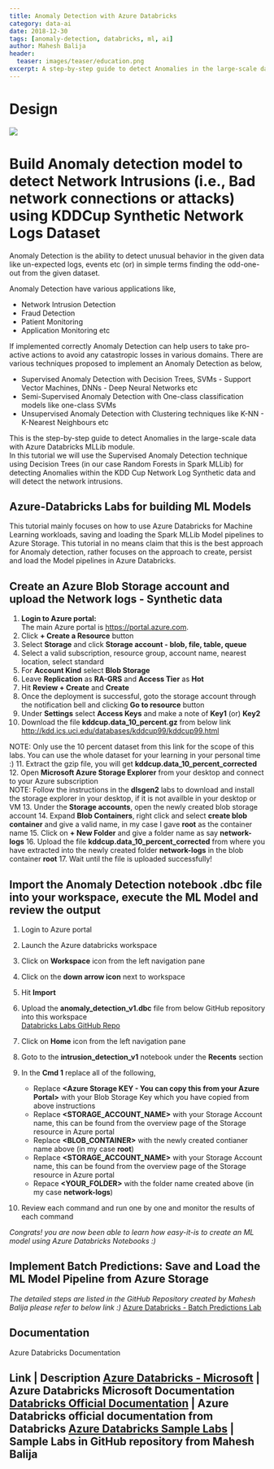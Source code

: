 ```yaml
---
title: Anomaly Detection with Azure Databricks
category: data-ai
date: 2018-12-30
tags: [anomaly-detection, databricks, ml, ai]
author: Mahesh Balija
header:
  teaser: images/teaser/education.png
excerpt: A step-by-step guide to detect Anomalies in the large-scale data with Azure Databricks MLLib module. In this tutorial we will learn various Noval Techniques used for detecting Anomalies and will leverage on Random Forests to build a classification model to predict anomalies within the dataset.   
---
```

# Design
![](images/batch_predictions_workflow.jpg)

# Build Anomaly detection model to detect Network Intrusions (i.e., Bad network connections or attacks) using KDDCup Synthetic Network Logs Dataset 

Anomaly Detection is the ability to detect unusual behavior in the given data like un-expected logs, events etc (or) in simple terms finding the odd-one-out from the given dataset. 

Anomaly Detection have various applications like,

* Network Intrusion Detection
* Fraud Detection
* Patient Monitoring
* Application Monitoring etc

If implemented correctly Anomaly Detection can help users to take pro-active actions to avoid any catastropic losses in various domains. There are various techniques proposed to implement an Anomaly Detection as below,

* Supervised Anomaly Detection with Decision Trees, SVMs - Support Vector Machines, DNNs - Deep Neural Networks etc
* Semi-Supervised Anomaly Detection with One-class classification models like one-class SVMs
* Unsupervised Anomaly Detection with Clustering techniques like K-NN - K-Nearest Neighbours etc

This is the step-by-step guide to detect Anomalies in the large-scale data with Azure Databricks MLLib module.  
In this tutorial we will use the Supervised Anomaly Detection technique using Decision Trees (in our case Random Forests in Spark MLLib) for detecting Anomalies within the KDD Cup Network Log Synthetic data and will detect the network intrusions.

## Azure-Databricks Labs for building ML Models  
  
This tutorial mainly focuses on how to use Azure Databricks for Machine Learning workloads, saving and loading the Spark MLLib Model pipelines to Azure Storage. This tutorial in no means claim that this is the best approach for Anomaly detection, rather focuses on the approach to create, persist and load the Model pipelines in Azure Databricks.

## Create an Azure Blob Storage account and upload the Network logs - Synthetic data

1. **Login to Azure portal:**   
The main Azure portal is <a href="https://portal.azure.com" target="portal">https://portal.azure.com</a>.  
2. Click **+ Create a Resource** button
3. Select **Storage** and click **Storage account - blob, file, table, queue**
4. Select a valid subscription, resource group, account name, nearest location, select standard
5. For **Account Kind** select **Blob Storage**
6. Leave **Replication** as **RA-GRS** and **Access Tier** as **Hot**
7. Hit **Review + Create** and **Create**
8. Once the deployment is successful, goto the storage account through the notification bell and clicking **Go to resource** button
9. Under **Settings** select **Access Keys** and make a note of **Key1** (or) **Key2**
10. Download the file **kddcup.data_10_percent.gz** from below link  
<a href="http://kdd.ics.uci.edu/databases/kddcup99/kddcup99.html" target="portal">http://kdd.ics.uci.edu/databases/kddcup99/kddcup99.html</a>
 
NOTE: Only use the 10 percent dataset from this link for the scope of this labs. You can use the whole dataset for your learning in your personal time :)
11. Extract the gzip file, you will get **kddcup.data_10_percent_corrected**
12. Open **Microsoft Azure Storage Explorer** from your desktop and connect to your Azure subscription  
NOTE: Follow the instructions in the **dlsgen2** labs to download and install the storage explorer in your desktop, if it is not availble in your desktop or VM
13. Under the **Storage accounts**, open the newly created blob storage account
14. Expand **Blob Containers**, right click and select **create blob container** and give a valid name, in my case I gave **root** as the container name 
15. Click on **+ New Folder** and give a folder name as say **network-logs**
16. Upload the file **kddcup.data_10_percent_corrected** from where you have extracted into the newly created folder **network-logs** in the blob container **root**
17. Wait until the file is uploaded successfully!
 
## Import the Anomaly Detection notebook .dbc file into your workspace, execute the ML Model and review the output

1. Login to Azure portal
2. Launch the Azure databricks workspace
3. Click on **Workspace** icon from the left navigation pane 
4. Click on the **down arrow icon** next to workspace
5. Hit **Import**
6. Upload the **anomaly_detection_v1.dbc** file from below GitHub repository into this workspace   
<a href="https://github.com/mabalija/azure-databricks-labs/tree/master/db-labs-04-ml-01-anomalydetection" target="portal">Databricks Labs GitHub Repo</a>
  
7. Click on **Home** icon from the left navigation pane
8. Goto to the **intrusion_detection_v1** notebook under the **Recents** section
9. In the **Cmd 1** replace all of the following,
    * Replace **<Azure Storage KEY - You can copy this from your Azure Portal>** with your Blob Storage Key which you have copied from above instructions
    * Replace **<STORAGE_ACCOUNT_NAME>** with your Storage Account name, this can be found from the overview page of the Storage resource in Azure portal
    * Replace **<BLOB_CONTAINER>** with the newly created contianer name above (in my case **root**)
    * Replace **<STORAGE_ACCOUNT_NAME>** with your Storage Account name, this can be found from the overview page of the Storage resource in Azure portal
    * Repace **<YOUR_FOLDER>** with the folder name created above (in my case **network-logs**)
10. Review each command and run one by one and monitor the results of each command

*Congrats! you are now been able to learn how easy-it-is to create an ML model using Azure Databricks Notebooks :)*

## Implement Batch Predictions: Save and Load the ML Model Pipeline from Azure Storage

*The detailed steps are listed in the GitHub Repository created by Mahesh Balija please refer to below link :)*
<a href="https://github.com/mabalija/azure-databricks-labs/tree/master/db-labs-04-ml-02-batchpredict" target="portal">Azure Databricks - Batch Predictions Lab</a>  

## Documentation

Azure Databricks Documentation

Link | Description
<a href="https://docs.microsoft.com/en-us/azure/azure-databricks/" target="azuredocs">Azure Databricks - Microsoft</a> | Azure Databricks Microsoft Documentation 
<a href="https://docs.azuredatabricks.net/" target="Databricks">Databricks Official Documentation</a> | Azure Databricks official documentation from Databricks
<a href="https://github.com/mabalija/azure-databricks-labs" target="Databricks Labs GitHub Repo, Mahesh Balija">Azure Databricks Sample Labs</a> | Sample Labs in GitHub repository from Mahesh Balija  
------------------------------------------------------------------